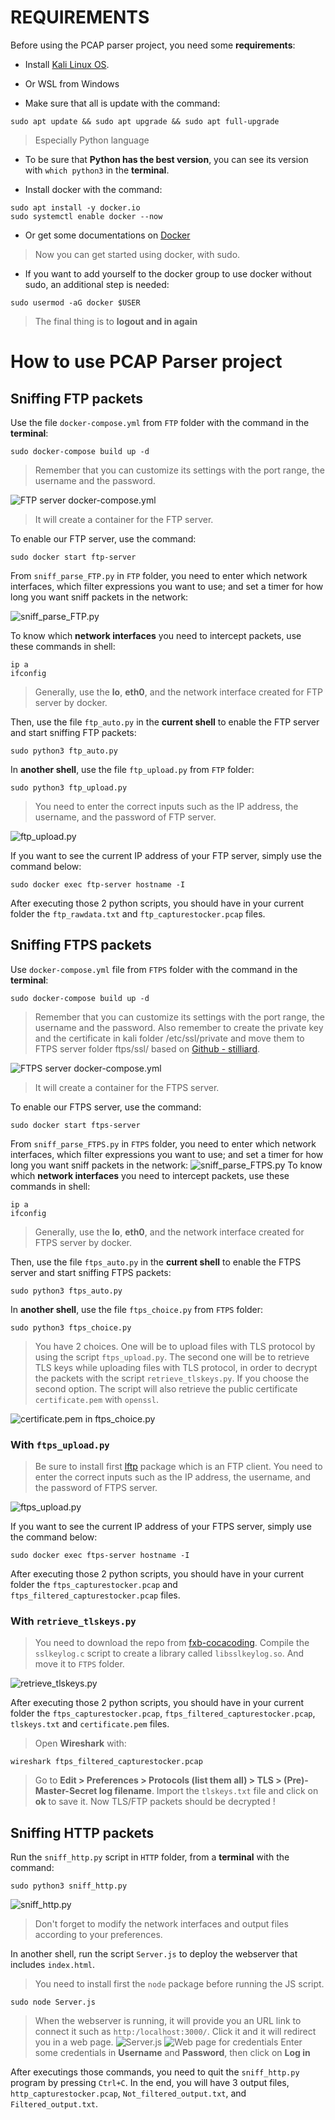 # REQUIREMENTS
Before using the PCAP parser project, you need some **requirements**:

- Install [Kali Linux OS](https://www.kali.org/get-kali/#kali-platforms).

- Or WSL from Windows [](url)

- Make sure that all is update with the command: 
```
sudo apt update && sudo apt upgrade && sudo apt full-upgrade
```
> Especially Python language

- To be sure that **Python has the best version**, you can see its version with `which python3` in the **terminal**.

- Install docker with the command:
```
sudo apt install -y docker.io
sudo systemctl enable docker --now
```
- Or get some documentations on [Docker](https://www.docker.com/)

> Now you can get started using docker, with sudo.

- If you want to add yourself to the docker group to use docker without sudo, an additional step is needed:
```
sudo usermod -aG docker $USER
```
> The final thing is to **logout and in again**

# How to use PCAP Parser project
## Sniffing FTP packets
Use the file `docker-compose.yml` from `FTP` folder with the command in the **terminal**:
```
sudo docker-compose build up -d
```
> Remember that you can customize its settings with the port range, the username and the password.

![FTP server docker-compose.yml](https://github.com/Budoheiwa/pcap-parser-secretnetworkcom/assets/156065416/5635d705-68c1-4eb7-91fd-b7a59775a7fd)

> It will create a container for the FTP server.

To enable our FTP server, use the command:
```
sudo docker start ftp-server
```
From `sniff_parse_FTP.py` in `FTP` folder, you need to enter which network interfaces, which filter expressions you want to use; and set a timer for how long you want sniff packets in the network:

![sniff_parse_FTP.py](https://github.com/Budoheiwa/pcap-parser-secretnetworkcom/assets/156065416/f7a4d7e6-554b-4c86-915b-981a3153612f)

To know which **network interfaces** you need to intercept packets, use these commands in shell:
```
ip a
ifconfig
```
> Generally, use the **lo**, **eth0**, and the network interface created for FTP server by docker.

Then, use the file `ftp_auto.py` in the **current shell** to enable the FTP server and start sniffing FTP packets:
```
sudo python3 ftp_auto.py
```
In **another shell**, use the file `ftp_upload.py` from `FTP` folder:
```
sudo python3 ftp_upload.py
```
> You need to enter the correct inputs such as the IP address, the username, and the password of FTP server.

![ftp_upload.py](https://github.com/Budoheiwa/pcap-parser-secretnetworkcom/assets/156065416/8f0822a4-8c3d-482d-89f1-dff413ae8876)

If you want to see the current IP address of your FTP server, simply use the command below: 
```
sudo docker exec ftp-server hostname -I
``` 

After executing those 2 python scripts, you should have in your current folder the `ftp_rawdata.txt` and `ftp_capturestocker.pcap` files. 

## Sniffing FTPS packets
Use `docker-compose.yml` file from `FTPS` folder with the command in the **terminal**:
```
sudo docker-compose build up -d
```
> Remember that you can customize its settings with the port range, the username and the password.
> Also remember to create the private key and the certificate in kali folder /etc/ssl/private and move them to FTPS server folder ftps/ssl/ based on [Github - stilliard](https://github.com/stilliard/docker-pure-ftpd#tls).

![FTPS server docker-compose.yml](https://github.com/Budoheiwa/pcap-parser-secretnetworkcom/assets/156065416/de706cb2-cb74-456e-8a3a-6618f7f1dada)

> It will create a container for the FTPS server.

To enable our FTPS server, use the command:
```
sudo docker start ftps-server
```
From `sniff_parse_FTPS.py` in `FTPS` folder, you need to enter which network interfaces, which filter expressions you want to use; and set a timer for how long you want sniff packets in the network:
![sniff_parse_FTPS.py](https://github.com/Budoheiwa/pcap-parser-secretnetworkcom/assets/156065416/80607772-1d89-42a6-9458-91f9d7d6c4c2)
To know which **network interfaces** you need to intercept packets, use these commands in shell:
```
ip a
ifconfig
```
> Generally, use the **lo**, **eth0**, and the network interface created for FTPS server by docker.

Then, use the file `ftps_auto.py` in the **current shell** to enable the FTPS server and start sniffing FTPS packets:
```
sudo python3 ftps_auto.py
```
In **another shell**, use the file `ftps_choice.py` from `FTPS` folder:
```
sudo python3 ftps_choice.py
```
> You have 2 choices. One will be to upload files with TLS protocol by using the script `ftps_upload.py`. The second one will be to retrieve TLS keys while uploading files with TLS protocol, in order to decrypt the packets with the script `retrieve_tlskeys.py`.
> If you choose the second option. The script will also retrieve the public certificate `certificate.pem` with `openssl`.

![certificate.pem in ftps_choice.py](https://github.com/Budoheiwa/pcap-parser-secretnetworkcom/assets/156065416/39f13ca6-aec0-4beb-9359-f9fd26fce7f0)

### With `ftps_upload.py`
> Be sure to install first [lftp](https://doc.ubuntu-fr.org/lftp) package which is an FTP client. 
> You need to enter the correct inputs such as the IP address, the username, and the password of FTPS server.

![ftps_upload.py](https://github.com/Budoheiwa/pcap-parser-secretnetworkcom/assets/156065416/ac4a4830-3abd-4f19-a032-38ee01176457)

If you want to see the current IP address of your FTPS server, simply use the command below: 
```
sudo docker exec ftps-server hostname -I
``` 
After executing those 2 python scripts, you should have in your current folder the `ftps_capturestocker.pcap` and `ftps_filtered_capturestocker.pcap` files. 

### With `retrieve_tlskeys.py`
> You need to download the repo from [fxb-cocacoding](https://github.com/fxb-cocacoding/ssl_decrypt/blob/master/sslkeylog.c).
> Compile the `sslkeylog.c` script to create a library called `libsslkeylog.so`.
> And move it to `FTPS` folder.

![retrieve_tlskeys.py](https://github.com/Budoheiwa/pcap-parser-secretnetworkcom/assets/156065416/bedccff8-5154-45c6-951e-8b6b5c7438e1)

After executing those 2 python scripts, you should have in your current folder the `ftps_capturestocker.pcap`, `ftps_filtered_capturestocker.pcap`, `tlskeys.txt` and `certificate.pem` files. 
> Open **Wireshark** with:
```
wireshark ftps_filtered_capturestocker.pcap
```
> Go to **Edit > Preferences > Protocols (list them all) > TLS > (Pre)-Master-Secret log filename**. Import the `tlskeys.txt` file and click on **ok** to save it.
> Now TLS/FTP packets should be decrypted !

## Sniffing HTTP packets
Run the `sniff_http.py` script in `HTTP` folder, from a **terminal** with the command:
```
sudo python3 sniff_http.py
```
![sniff_http.py](https://github.com/Budoheiwa/pcap-parser-secretnetworkcom/assets/156065416/e35fb489-8a3d-4c35-8123-b0574bbc3fc2)
> Don't forget to modify the network interfaces and output files according to your preferences.

In another shell, run the script `Server.js` to deploy the webserver that includes `index.html`.
> You need to install first the `node` package before running the JS script.

```
sudo node Server.js
```
> When the webserver is running, it will provide you an URL link to connect it such as `http:/localhost:3000/`. Click it and it will redirect you in a web page.
> ![Server.js](https://github.com/Budoheiwa/pcap-parser-secretnetworkcom/assets/156065416/0c0bdf7e-ef50-43f0-b428-232c38c1d391)
> ![Web page for credentials](https://github.com/Budoheiwa/pcap-parser-secretnetworkcom/assets/156065416/4a5bc574-cbf8-4cf7-b720-eb00052bf982)
> Enter some credentials in **Username** and **Password**, then click on **Log in**

After executings those commands, you need to quit the `sniff_http.py` program by pressing `Ctrl+C`.
In the end, you will have 3 output files, `http_capturestocker.pcap`, `Not_filtered_output.txt`, and `Filtered_output.txt`. 



